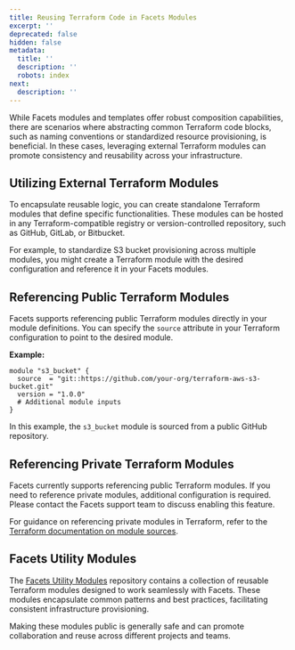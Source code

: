 ```yaml
---
title: Reusing Terraform Code in Facets Modules
excerpt: ''
deprecated: false
hidden: false
metadata:
  title: ''
  description: ''
  robots: index
next:
  description: ''
---
```

While Facets modules and templates offer robust composition capabilities, there are scenarios where abstracting common Terraform code blocks, such as naming conventions or standardized resource provisioning, is beneficial. In these cases, leveraging external Terraform modules can promote consistency and reusability across your infrastructure.

## Utilizing External Terraform Modules

To encapsulate reusable logic, you can create standalone Terraform modules that define specific functionalities. These modules can be hosted in any Terraform-compatible registry or version-controlled repository, such as GitHub, GitLab, or Bitbucket.

For example, to standardize S3 bucket provisioning across multiple modules, you might create a Terraform module with the desired configuration and reference it in your Facets modules.

## Referencing Public Terraform Modules

Facets supports referencing public Terraform modules directly in your module definitions. You can specify the `source` attribute in your Terraform configuration to point to the desired module.

**Example:**

```hcl
module "s3_bucket" {
  source  = "git::https://github.com/your-org/terraform-aws-s3-bucket.git"
  version = "1.0.0"
  # Additional module inputs
}
```

In this example, the `s3_bucket` module is sourced from a public GitHub repository.

## Referencing Private Terraform Modules

Facets currently supports referencing public Terraform modules. If you need to reference private modules, additional configuration is required. Please contact the Facets support team to discuss enabling this feature.

For guidance on referencing private modules in Terraform, refer to the [Terraform documentation on module sources](https://developer.hashicorp.com/terraform/language/modules/sources).

## Facets Utility Modules

The [Facets Utility Modules](https://github.com/Facets-cloud/facets-utility-modules) repository contains a collection of reusable Terraform modules designed to work seamlessly with Facets. These modules encapsulate common patterns and best practices, facilitating consistent infrastructure provisioning.

Making these modules public is generally safe and can promote collaboration and reuse across different projects and teams.

